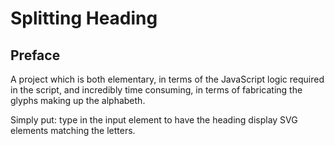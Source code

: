 # Splitting Heading

## Preface

A project which is both elementary, in terms of the JavaScript logic required in the script, and incredibly time consuming, in terms of fabricating the glyphs making up the alphabeth.

Simply put: type in the input element to have the heading display SVG elements matching the letters.
